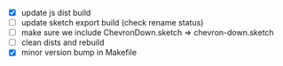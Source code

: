 - [x] update js dist build
- [ ] update sketch export build (check rename status)
- [ ] make sure we include ChevronDown.sketch => chevron-down.sketch
- [ ] clean dists and rebuild
- [x] minor version bump in Makefile
